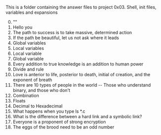 This is a folder containing the answer files to project 0x03. Shell, init files, variables and expansions

0. "<o>"
1. Hello you 
2. The path to success is to take massive, determined action 
3. If the path be beautiful, let us not ask where it leads 
4. Global variables
5. Local variables
6. Local variable
7. Global variable
8. Every addition to true knowledge is an addition to human power
9. Divide and rule
10. Love is anterior to life, posterior to death, initial of creation, and the exponent of breath
11. There are 10 types of people in the world -- Those who understand binary, and those who don't
12. Combination 
13. Floats
14. Decimal to Hexadecimal
15. What happens when you type ls *.c
16. What is the difference between a hard link and a symbolic link?
17. Everyone is a proponent of strong encryption 
18. The eggs of the brood need to be an odd number